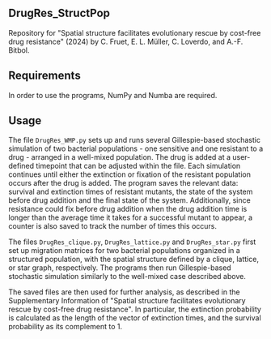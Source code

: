 ## DrugRes_StructPop
Repository for "Spatial structure facilitates evolutionary rescue by cost-free drug resistance" (2024) by C. Fruet, E. L. Müller, C. Loverdo, and A.-F. Bitbol.

## Requirements
In order to use the programs, NumPy and Numba are required. 

## Usage
The file `DrugRes_WMP.py` sets up and runs several Gillespie-based stochastic simulation of two bacterial populations - one sensitive and one resistant to a drug - arranged in a well-mixed population. The drug is added at a user-defined timepoint that can be adjusted within the file. Each simulation continues until either the extinction or fixation of the resistant population occurs after the drug is added. The program saves the relevant data: survival and extinction times of resistant mutants, the state of the system before drug addition and the final state of the system. Additionally, since resistance could fix before drug addition when the drug addition time is longer than the average time it takes for a successful mutant to appear, a counter is also saved to track the number of times this occurs.

The files `DrugRes_clique.py`, `DrugRes_lattice.py` and `DrugRes_star.py` first set up migration matrices for two bacterial populations organized in a structured population, with the spatial structure defined by a clique, lattice, or star graph, respectively. The programs then run Gillespie-based stochastic simulation similarly to the well-mixed case described above.

The saved files are then used for further analysis, as described in the Supplementary Information of "Spatial structure facilitates evolutionary rescue by cost-free drug resistance". In particular, the extinction probability is calculated as the length of the vector of extinction times, and the survival probability as its complement to 1.
